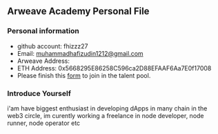 ## Arweave Academy Personal File

### Personal information

- github account: fhizzz27
- Email: muhammadhafizudin1212@gmail.com
- Arweave Address: 
- ETH Address: 0x5668295E86258C596ca2D88EFAAF6Aa7E0f17008
- Please finish this [form](https://docs.google.com/forms/d/e/1FAIpQLSfWA5fIIcBgmRppm3jNz5vmf9Mai_QMVil-2pO4r7YKn_Zhtw/viewform?usp=sf_link) to join in the talent pool.

### Introduce Yourself
 i'am have biggest enthusiast in developing dApps in many chain in the web3 circle, im curently working a freelance in node developer, node runner, node operator etc
